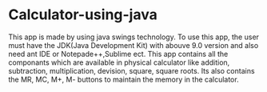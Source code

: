 # Calculator-using-java
This app is made by using java swings technology. To use this app, the user must have the JDK(Java Development Kit) with abouve 9.0 version and also need ant IDE or Notepade++,Sublime ect.
This app contains all the componants which are available in physical calculator like addition, subtraction, multiplication, devision, square, square roots.
Its also contains the MR, MC, M+, M- buttons to maintain the memory in the calculator.
